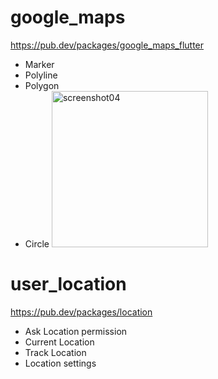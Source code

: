 # google_maps
https://pub.dev/packages/google_maps_flutter

- Marker
- Polyline
- Polygon
- Circle
  <img src="https://github.com/nbakh16/google_maps_flutter/assets/38786346/2b9fc217-5e72-4b58-8603-8887349b1f7c" alt="screenshot04" width="250">

# user_location
https://pub.dev/packages/location

- Ask Location permission
- Current Location
- Track Location
- Location settings
